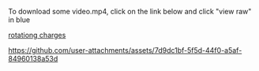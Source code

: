To download some video.mp4, click on the link below and click "view raw" in blue

[rotationg charges](https://github.com/physerikc/computational-physics-II/blob/main/videos%20list2/rotating%20charges.mp4)



https://github.com/user-attachments/assets/7d9dc1bf-5f5d-44f0-a5af-84960138a53d





